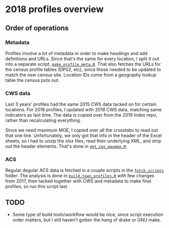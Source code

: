 # 2018 profiles overview

## Order of operations

### Metadata

Profiles involve a lot of metadata in order to make headings and add definitions and URLs. Since that's the same for every location, I split it out into a separate script, [`make_profile_meta.R`](prep_scripts/make_profile_meta.R). That also fetches the URLs for the census profile tables (DP02, etc), since those needed to be updated to match the new census site. Location IDs come from a geography lookup table the census puts out.

### CWS data

Last 3 years' profiles had the same 2015 CWS data tacked on for certain locations. For 2018 profiles, I updated with 2018 CWS data, matching same indicators as last time. The data is copied over from the 2019 Index repo, rather than recalculating everything.

Since we need maximum MOE, I copied over all the crosstabs to read out that one line. Unfortunately, we only got that info in the header of the Excel sheets, so I had to unzip the xlsx files, read their underlying XML, and strip out the header elements. That's done in [`get_cws_maxmoe.R`](prep_scripts/get_cws_maxmoe.R).

### ACS

Regular degular ACS data is fetched in a couple scripts in the [`fetch_scripts`](fetch_scripts) folder. The analysis is done in [`build_town_profiles.R`](analysis_scripts/build_town_profiles.R) with few changes from 2017, then tacked together with CWS and metadata to make final profiles, so run this script last.

## TODO

* Some type of build tools/workflow would be nice, since script execution order matters, but I still haven't gotten the hang of drake or GNU make.